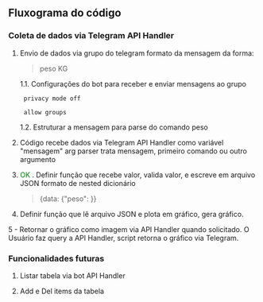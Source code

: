 ## Fluxograma do código

### Coleta de dados via Telegram API Handler

1. Envio de dados via grupo do telegram
    formato da mensagem da forma:

    > peso <float> KG

    1.1. Configurações do bot para receber e enviar mensagens ao grupo

        privacy mode off

        allow groups

    1.2. Estruturar a mensagem para parse do comando peso

2.  Código recebe dados via Telegram API Handler como variável "mensagem"
    arg parser trata mensagem, primeiro comando <peso> ou outro argumento

3. <span style="color:green"> OK </span>. Definir função que recebe valor, valida valor, e escreve em arquivo JSON
    formato de nested dicionário

    > {data: {"peso": <peso>}}

4. Definir função que lê arquivo JSON e plota em gráfico, gera gráfico.

5 - Retornar o gráfico como imagem via API Handler quando solicitado.
    O Usuário faz query a API Handler, script retorna o gráfico via Telegram.


### Funcionalidades futuras

1. Listar tabela via bot API Handler


2. Add e Del items da tabela

